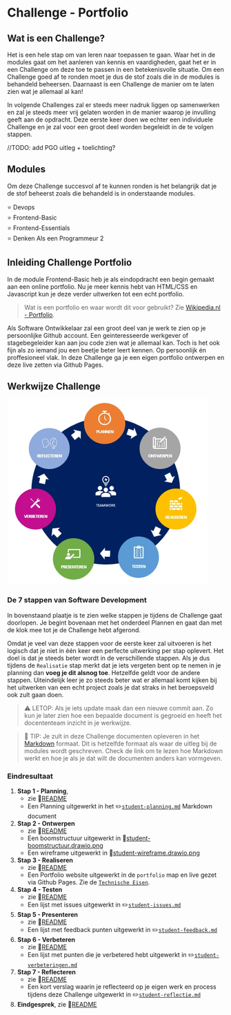 # Challenge - Portfolio

## Wat is een Challenge?

Het is een hele stap om van leren naar toepassen te gaan. Waar het in de modules gaat om het aanleren van kennis en vaardigheden, gaat het er in een Challenge om deze toe te passen in een betekenisvolle situatie. Om een Challenge goed af te ronden moet je dus de stof zoals die in de modules is behandeld beheersen. Daarnaast is een Challenge de manier om te laten zien wat je allemaal al kan!

In volgende Challenges zal er steeds meer nadruk liggen op samenwerken en zal je steeds meer vrij gelaten worden in de manier waarop je invulling geeft aan de opdracht. Deze eerste keer doen we echter een individuele Challenge en je zal voor een groot deel worden begeleidt in de te volgen stappen.

//TODO: add PGO uitleg + toelichting?

## Modules

Om deze Challenge succesvol af te kunnen ronden is het belangrijk dat je de stof beheerst zoals die behandeld is in onderstaande modules.

:star: Devops  
:star: Frontend-Basic  
:star: Frontend-Essentials  
:star: Denken Als een Programmeur 2  

## Inleiding Challenge Portfolio

In de module Frontend-Basic heb je als eindopdracht een begin gemaakt aan een online portfolio. Nu je meer kennis hebt van HTML/CSS en Javascript kun je deze verder uitwerken tot een echt portfolio.

> Wat is een portfolio en waar wordt dit voor gebruikt? Zie [Wikipedia.nl - Portfolio](https://nl.wikipedia.org/wiki/Portfolio).

Als Software Ontwikkelaar zal een groot deel van je werk te zien op je persoonlijke Github account. Een geinteresseerde werkgever of stagebegeleider kan aan jou code zien wat je allemaal kan. Toch is het ook fijn als zo iemand jou een beetje beter leert kennen. Op persoonlijk én proffesioneel vlak. In deze Challenge ga je een eigen portfolio ontwerpen en deze live zetten via Github Pages.

## Werkwijze Challenge

![7 Stappen van Software Development](img/7-stappen.jpg)

### De 7 stappen van Software Development
In bovenstaand plaatje is te zien welke stappen je tijdens de Challenge gaat doorlopen. Je begint bovenaan met het onderdeel Plannen en gaat dan met de klok mee tot je de Challenge hebt afgerond. 

Omdat je veel van deze stappen voor de eerste keer zal uitvoeren is het logisch dat je niet in één keer een perfecte uitwerking per stap oplevert. Het doel is dat je steeds beter wordt in de verschillende stappen. Als je dus tijdens de `Realisatie` stap merkt dat je iets vergeten bent op te nemen in je planning dan **voeg je dit alsnog toe**. Hetzelfde geldt voor de andere stappen. Uiteindelijk leer je zo steeds beter wat er allemaal komt kijken bij het uitwerken van een echt project zoals je dat straks in het beroepsveld ook zult gaan doen.

> :warning: LETOP: Als je iets update maak dan een nieuwe commit aan. Zo kun je later zien hoe een bepaalde document is gegroeid en heeft het docententeam inzicht in je werkwijze.

> :rocket: TIP: Je zult in deze Challenge documenten opleveren in het [Markdown](https://guides.github.com/features/mastering-markdown/) formaat. Dit is hetzelfde formaat als waar de uitleg bij de modules wordt geschreven. Check de link om te lezen hoe Markdown werkt en hoe je als je dat wilt de documenten anders kan vormgeven.

### Eindresultaat

1. **Stap 1 - Planning**, 
   - zie :scroll:[README](01-Challenge/Taak01-Plannen/README.md)
   - Een Planning uitgewerkt in het :pencil2:[`student-planning.md`](01-Challenge/Taak01-Plannen/student-planning.md) Markdown document
2. **Stap 2 - Ontwerpen**
   - zie :scroll:[README](01-Challenge/Taak02-Ontwerpen/README.md)
   - Een boomstructuur uitgewerkt in :art:[student-boomstructuur.drawio.png](01-Challenge/Taak02-Ontwerpen/student-boomstructuur.drawio.png)
   - Een wireframe uitgewerkt in :art:[student-wireframe.drawio.png](01-Challenge/Taak02-Ontwerpen/student-wireframe.drawio.png)
3. **Stap 3 - Realiseren**
   - zie :scroll:[README](01-Challenge/Taak03-Realiseren/README.md)
   - Een Portfolio website uitgewerkt in de `portfolio` map en live gezet via Github Pages. Zie de [`Technische Eisen`](01-Challenge/Taak03-Realiseren/technische-eisen.md).
4. **Stap 4 - Testen**
   - zie :scroll:[README](01-Challenge/Taak04-Testen/README.md)
   - Een lijst met issues uitgewerkt in :pencil2:[`student-issues.md`](01-Challenge/Taak04-Testen/student-issues.md)
5. **Stap 5 - Presenteren**
   - zie :scroll:[README](01-Challenge/Taak05-Presenteren/README.md)
   - Een lijst met feedback punten uitgewerkt in :pencil2:[`student-feedback.md`](01-Challenge/Taak05-Presenteren/student-feedback.md)
6. **Stap 6 - Verbeteren**
   - zie :scroll:[README](01-Challenge/Taak06-Verbeteren/README.md)
   - Een lijst met punten die je verbetered hebt uitgewerkt in :pencil2:[`student-verbeteringen.md`](01-Challenge/Taak06-Verbeteren/student-verbeteringen.md) 
7. **Stap 7 - Reflecteren**
   - zie :scroll:[README](01-Challenge/Taak07-Reflecteren/README.md)
   - Een kort verslag waarin je reflecteerd op je eigen werk en process tijdens deze Challenge uitgewerkt in :pencil2:[`student-reflectie.md`](01-Challenge/Taak07-Reflecteren/student-reflectie.md)
8. **Eindgesprek**, zie :scroll:[README](01-Challenge/Taak08-Eindgesprek/README.md)